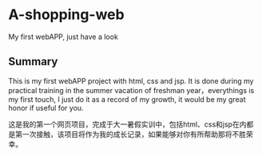 # A-shopping-web
My first webAPP, just have a look

## Summary
This is my first webAPP project with html, css and jsp. It is done during my practical training in the summer vacation of freshman year，everythings is my first touch, I just do it as a record of my growth, it would be my great honor if useful for you.

这是我的第一个网页项目，完成于大一暑假实训中，包括html、css和jsp在内都是第一次接触，该项目将作为我的成长记录，如果能够对你有所帮助那将不胜荣幸。
